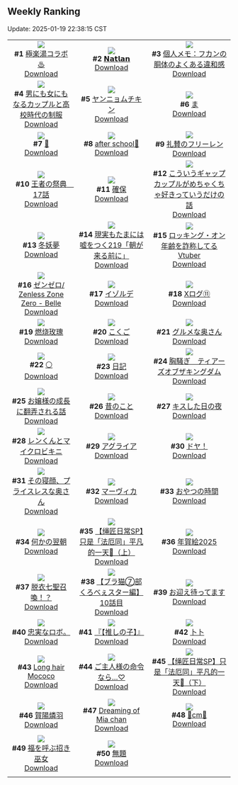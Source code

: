 ## Weekly Ranking
Update: 2025-01-19 22:38:15 CST

|      |      |      |
| :----: | :----: | :----: |
| ![](https://i.pixiv.re/c/240x480/img-master/img/2025/01/14/19/03/26/126217499_p0_master1200.jpg)<br>**#1** [極楽湯コラボ♨](https://www.pixiv.net/artworks/126217499)<br>[Download](https://i.pixiv.re/img-original/img/2025/01/14/19/03/26/126217499_p0.jpg) | ![](https://i.pixiv.re/c/240x480/img-master/img/2025/01/13/00/48/32/126165336_p0_master1200.jpg)<br>**#2** [𝗡𝗮𝘁𝗹𝗮𝗻](https://www.pixiv.net/artworks/126165336)<br>[Download](https://i.pixiv.re/img-original/img/2025/01/13/00/48/32/126165336_p0.jpg) | ![](https://i.pixiv.re/c/240x480/img-master/img/2025/01/14/06/00/07/126204980_p0_master1200.jpg)<br>**#3** [個人メモ：フカンの胴体のよくある違和感](https://www.pixiv.net/artworks/126204980)<br>[Download](https://i.pixiv.re/img-original/img/2025/01/14/06/00/07/126204980_p0.jpg) |
| ![](https://i.pixiv.re/c/240x480/img-master/img/2025/01/13/00/00/42/126163360_p0_master1200.jpg)<br>**#4** [男にも女にもなるカップルと高校時代の制服](https://www.pixiv.net/artworks/126163360)<br>[Download](https://i.pixiv.re/img-original/img/2025/01/13/00/00/42/126163360_p0.jpg) | ![](https://i.pixiv.re/c/240x480/img-master/img/2025/01/12/20/39/04/126155213_p0_master1200.jpg)<br>**#5** [ヤンニョムチキン](https://www.pixiv.net/artworks/126155213)<br>[Download](https://i.pixiv.re/img-original/img/2025/01/12/20/39/04/126155213_p0.png) | ![](https://i.pixiv.re/c/240x480/img-master/img/2025/01/13/04/30/01/126169499_p0_master1200.jpg)<br>**#6** [ま](https://www.pixiv.net/artworks/126169499)<br>[Download](https://i.pixiv.re/img-original/img/2025/01/13/04/30/01/126169499_p0.png) |
| ![](https://i.pixiv.re/c/240x480/img-master/img/2025/01/12/01/42/11/126131845_p0_master1200.jpg)<br>**#7** [🌙](https://www.pixiv.net/artworks/126131845)<br>[Download](https://i.pixiv.re/img-original/img/2025/01/12/01/42/11/126131845_p0.jpg) | ![](https://i.pixiv.re/c/240x480/img-master/img/2025/01/12/00/11/01/126129037_p0_master1200.jpg)<br>**#8** [after school🥤](https://www.pixiv.net/artworks/126129037)<br>[Download](https://i.pixiv.re/img-original/img/2025/01/12/00/11/01/126129037_p0.png) | ![](https://i.pixiv.re/c/240x480/img-master/img/2025/01/13/09/27/54/126173450_p0_master1200.jpg)<br>**#9** [礼賛のフリーレン](https://www.pixiv.net/artworks/126173450)<br>[Download](https://i.pixiv.re/img-original/img/2025/01/13/09/27/54/126173450_p0.jpg) |
| ![](https://i.pixiv.re/c/240x480/img-master/img/2025/01/12/00/38/20/126129007_p0_master1200.jpg)<br>**#10** [王者の祭典　17話](https://www.pixiv.net/artworks/126129007)<br>[Download](https://i.pixiv.re/img-original/img/2025/01/12/00/38/20/126129007_p0.jpg) | ![](https://i.pixiv.re/c/240x480/img-master/img/2025/01/13/18/00/15/126185175_p0_master1200.jpg)<br>**#11** [確保](https://www.pixiv.net/artworks/126185175)<br>[Download](https://i.pixiv.re/img-original/img/2025/01/13/18/00/15/126185175_p0.png) | ![](https://i.pixiv.re/c/240x480/img-master/img/2025/01/14/17/52/17/126215532_p0_master1200.jpg)<br>**#12** [こういうギャップカップルがめちゃくちゃ好きっていうだけの話](https://www.pixiv.net/artworks/126215532)<br>[Download](https://i.pixiv.re/img-original/img/2025/01/14/17/52/17/126215532_p0.jpg) |
| ![](https://i.pixiv.re/c/240x480/img-master/img/2025/01/13/00/54/33/126165513_p0_master1200.jpg)<br>**#13** [冬妖夢](https://www.pixiv.net/artworks/126165513)<br>[Download](https://i.pixiv.re/img-original/img/2025/01/13/00/54/33/126165513_p0.jpg) | ![](https://i.pixiv.re/c/240x480/img-master/img/2025/01/12/18/27/04/126149871_p0_master1200.jpg)<br>**#14** [現実もたまには嘘をつく219「朝が来る前に」](https://www.pixiv.net/artworks/126149871)<br>[Download](https://i.pixiv.re/img-original/img/2025/01/12/18/27/04/126149871_p0.jpg) | ![](https://i.pixiv.re/c/240x480/img-master/img/2025/01/13/21/15/40/126191699_p0_master1200.jpg)<br>**#15** [ロッキング・オン年齢を詐称してるVtuber](https://www.pixiv.net/artworks/126191699)<br>[Download](https://i.pixiv.re/img-original/img/2025/01/13/21/15/40/126191699_p0.png) |
| ![](https://i.pixiv.re/c/240x480/img-master/img/2025/01/13/22/22/52/126194190_p0_master1200.jpg)<br>**#16** [ゼンゼロ/ Zenless Zone Zero - Belle](https://www.pixiv.net/artworks/126194190)<br>[Download](https://i.pixiv.re/img-original/img/2025/01/13/22/22/52/126194190_p0.png) | ![](https://i.pixiv.re/c/240x480/img-master/img/2025/01/12/10/59/50/126140179_p0_master1200.jpg)<br>**#17** [イゾルデ](https://www.pixiv.net/artworks/126140179)<br>[Download](https://i.pixiv.re/img-original/img/2025/01/12/10/59/50/126140179_p0.jpg) | ![](https://i.pixiv.re/c/240x480/img-master/img/2025/01/13/22/44/19/126194952_p0_master1200.jpg)<br>**#18** [Xログ⑪](https://www.pixiv.net/artworks/126194952)<br>[Download](https://i.pixiv.re/img-original/img/2025/01/13/22/44/19/126194952_p0.jpg) |
| ![](https://i.pixiv.re/c/240x480/img-master/img/2025/01/12/16/02/58/126146866_p0_master1200.jpg)<br>**#19** [燃烧玫瑰](https://www.pixiv.net/artworks/126146866)<br>[Download](https://i.pixiv.re/img-original/img/2025/01/12/16/02/58/126146866_p0.jpg) | ![](https://i.pixiv.re/c/240x480/img-master/img/2025/01/13/19/08/47/126187457_p0_master1200.jpg)<br>**#20** [こくご](https://www.pixiv.net/artworks/126187457)<br>[Download](https://i.pixiv.re/img-original/img/2025/01/13/19/08/47/126187457_p0.jpg) | ![](https://i.pixiv.re/c/240x480/img-master/img/2025/01/13/00/05/13/126163753_p0_master1200.jpg)<br>**#21** [グルメな奥さん](https://www.pixiv.net/artworks/126163753)<br>[Download](https://i.pixiv.re/img-original/img/2025/01/13/00/05/13/126163753_p0.jpg) |
| ![](https://i.pixiv.re/c/240x480/img-master/img/2025/01/12/01/43/43/126131880_p0_master1200.jpg)<br>**#22** [⚪](https://www.pixiv.net/artworks/126131880)<br>[Download](https://i.pixiv.re/img-original/img/2025/01/12/01/43/43/126131880_p0.jpg) | ![](https://i.pixiv.re/c/240x480/img-master/img/2025/01/13/09/39/04/126173598_p0_master1200.jpg)<br>**#23** [日記](https://www.pixiv.net/artworks/126173598)<br>[Download](https://i.pixiv.re/img-original/img/2025/01/13/09/39/04/126173598_p0.png) | ![](https://i.pixiv.re/c/240x480/img-master/img/2025/01/13/10/33/27/126174564_p0_master1200.jpg)<br>**#24** [胸騒ぎ　ティアーズオブザキングダム](https://www.pixiv.net/artworks/126174564)<br>[Download](https://i.pixiv.re/img-original/img/2025/01/13/10/33/27/126174564_p0.jpg) |
| ![](https://i.pixiv.re/c/240x480/img-master/img/2025/01/13/00/03/13/126163621_p0_master1200.jpg)<br>**#25** [お嬢様の成長に翻弄される話](https://www.pixiv.net/artworks/126163621)<br>[Download](https://i.pixiv.re/img-original/img/2025/01/13/00/03/13/126163621_p0.png) | ![](https://i.pixiv.re/c/240x480/img-master/img/2025/01/13/13/37/30/126178616_p0_master1200.jpg)<br>**#26** [昔のこと](https://www.pixiv.net/artworks/126178616)<br>[Download](https://i.pixiv.re/img-original/img/2025/01/13/13/37/30/126178616_p0.jpg) | ![](https://i.pixiv.re/c/240x480/img-master/img/2025/01/13/00/26/00/126164589_p0_master1200.jpg)<br>**#27** [キスした日の夜](https://www.pixiv.net/artworks/126164589)<br>[Download](https://i.pixiv.re/img-original/img/2025/01/13/00/26/00/126164589_p0.jpg) |
| ![](https://i.pixiv.re/c/240x480/img-master/img/2025/01/13/09/01/35/126173059_p0_master1200.jpg)<br>**#28** [レンくんとマイクロビキニ](https://www.pixiv.net/artworks/126173059)<br>[Download](https://i.pixiv.re/img-original/img/2025/01/13/09/01/35/126173059_p0.jpg) | ![](https://i.pixiv.re/c/240x480/img-master/img/2025/01/13/01/08/16/126165905_p0_master1200.jpg)<br>**#29** [アグライア](https://www.pixiv.net/artworks/126165905)<br>[Download](https://i.pixiv.re/img-original/img/2025/01/13/01/08/16/126165905_p0.jpg) | ![](https://i.pixiv.re/c/240x480/img-master/img/2025/01/13/00/00/17/126163250_p0_master1200.jpg)<br>**#30** [ドヤ！](https://www.pixiv.net/artworks/126163250)<br>[Download](https://i.pixiv.re/img-original/img/2025/01/13/00/00/17/126163250_p0.png) |
| ![](https://i.pixiv.re/c/240x480/img-master/img/2025/01/12/00/03/00/126128627_p0_master1200.jpg)<br>**#31** [その寝顔、プライスレスな奥さん](https://www.pixiv.net/artworks/126128627)<br>[Download](https://i.pixiv.re/img-original/img/2025/01/12/00/03/00/126128627_p0.jpg) | ![](https://i.pixiv.re/c/240x480/img-master/img/2025/01/13/00/44/32/126165213_p0_master1200.jpg)<br>**#32** [マーヴィカ](https://www.pixiv.net/artworks/126165213)<br>[Download](https://i.pixiv.re/img-original/img/2025/01/13/00/44/32/126165213_p0.jpg) | ![](https://i.pixiv.re/c/240x480/img-master/img/2025/01/13/00/30/38/126164789_p0_master1200.jpg)<br>**#33** [おやつの時間](https://www.pixiv.net/artworks/126164789)<br>[Download](https://i.pixiv.re/img-original/img/2025/01/13/00/30/38/126164789_p0.jpg) |
| ![](https://i.pixiv.re/c/240x480/img-master/img/2025/01/13/17/09/35/126183684_p0_master1200.jpg)<br>**#34** [何かの翌朝](https://www.pixiv.net/artworks/126183684)<br>[Download](https://i.pixiv.re/img-original/img/2025/01/13/17/09/35/126183684_p0.jpg) | ![](https://i.pixiv.re/c/240x480/img-master/img/2025/01/12/20/33/36/126155027_p0_master1200.jpg)<br>**#35** [【绳匠日常SP】只是「法厄同」平凡的一天🍜（上）](https://www.pixiv.net/artworks/126155027)<br>[Download](https://i.pixiv.re/img-original/img/2025/01/12/20/33/36/126155027_p0.png) | ![](https://i.pixiv.re/c/240x480/img-master/img/2025/01/13/19/22/28/126187866_p0_master1200.jpg)<br>**#36** [年賀絵2025](https://www.pixiv.net/artworks/126187866)<br>[Download](https://i.pixiv.re/img-original/img/2025/01/13/19/22/28/126187866_p0.jpg) |
| ![](https://i.pixiv.re/c/240x480/img-master/img/2025/01/13/21/02/59/126191261_p0_master1200.jpg)<br>**#37** [脱衣七聖召喚！？](https://www.pixiv.net/artworks/126191261)<br>[Download](https://i.pixiv.re/img-original/img/2025/01/13/21/02/59/126191261_p0.png) | ![](https://i.pixiv.re/c/240x480/img-master/img/2025/01/14/19/00/25/126217386_p0_master1200.jpg)<br>**#38** [【ブラ猫⑦部 くろべぇスター編】 10話目](https://www.pixiv.net/artworks/126217386)<br>[Download](https://i.pixiv.re/img-original/img/2025/01/14/19/00/25/126217386_p0.png) | ![](https://i.pixiv.re/c/240x480/img-master/img/2025/01/13/13/09/30/126177986_p0_master1200.jpg)<br>**#39** [お迎え待ってます](https://www.pixiv.net/artworks/126177986)<br>[Download](https://i.pixiv.re/img-original/img/2025/01/13/13/09/30/126177986_p0.png) |
| ![](https://i.pixiv.re/c/240x480/img-master/img/2025/01/13/06/38/29/126171028_p0_master1200.jpg)<br>**#40** [忠実なロボ。](https://www.pixiv.net/artworks/126171028)<br>[Download](https://i.pixiv.re/img-original/img/2025/01/13/06/38/29/126171028_p0.jpg) | ![](https://i.pixiv.re/c/240x480/img-master/img/2025/01/12/21/58/14/126158201_p0_master1200.jpg)<br>**#41** [『【推しの子】』](https://www.pixiv.net/artworks/126158201)<br>[Download](https://i.pixiv.re/img-original/img/2025/01/12/21/58/14/126158201_p0.png) | ![](https://i.pixiv.re/c/240x480/img-master/img/2025/01/12/01/07/57/126130915_p0_master1200.jpg)<br>**#42** [卜卜](https://www.pixiv.net/artworks/126130915)<br>[Download](https://i.pixiv.re/img-original/img/2025/01/12/01/07/57/126130915_p0.png) |
| ![](https://i.pixiv.re/c/240x480/img-master/img/2025/01/13/07/16/15/126171511_p0_master1200.jpg)<br>**#43** [Long hair Mococo](https://www.pixiv.net/artworks/126171511)<br>[Download](https://i.pixiv.re/img-original/img/2025/01/13/07/16/15/126171511_p0.png) | ![](https://i.pixiv.re/c/240x480/img-master/img/2025/01/13/19/15/42/126187686_p0_master1200.jpg)<br>**#44** [ご主人様の命令なら…♡](https://www.pixiv.net/artworks/126187686)<br>[Download](https://i.pixiv.re/img-original/img/2025/01/13/19/15/42/126187686_p0.jpg) | ![](https://i.pixiv.re/c/240x480/img-master/img/2025/01/13/21/06/21/126191376_p0_master1200.jpg)<br>**#45** [【绳匠日常SP】只是「法厄同」平凡的一天🍜（下）](https://www.pixiv.net/artworks/126191376)<br>[Download](https://i.pixiv.re/img-original/img/2025/01/13/21/06/21/126191376_p0.png) |
| ![](https://i.pixiv.re/c/240x480/img-master/img/2025/01/13/00/11/00/126164009_p0_master1200.jpg)<br>**#46** [賀陽燐羽](https://www.pixiv.net/artworks/126164009)<br>[Download](https://i.pixiv.re/img-original/img/2025/01/13/00/11/00/126164009_p0.jpg) | ![](https://i.pixiv.re/c/240x480/img-master/img/2025/01/12/18/30/06/126150945_p0_master1200.jpg)<br>**#47** [Dreaming of Mia chan](https://www.pixiv.net/artworks/126150945)<br>[Download](https://i.pixiv.re/img-original/img/2025/01/12/18/30/06/126150945_p0.jpg) | ![](https://i.pixiv.re/c/240x480/img-master/img/2025/01/13/20/55/21/126190867_p0_master1200.jpg)<br>**#48** [🦋cm🦋](https://www.pixiv.net/artworks/126190867)<br>[Download](https://i.pixiv.re/img-original/img/2025/01/13/20/55/21/126190867_p0.png) |
| ![](https://i.pixiv.re/c/240x480/img-master/img/2025/01/13/10/55/18/126174972_p0_master1200.jpg)<br>**#49** [福を呼ぶ招き巫女](https://www.pixiv.net/artworks/126174972)<br>[Download](https://i.pixiv.re/img-original/img/2025/01/13/10/55/18/126174972_p0.jpg) | ![](https://i.pixiv.re/c/240x480/img-master/img/2025/01/13/22/24/52/126194266_p0_master1200.jpg)<br>**#50** [無題](https://www.pixiv.net/artworks/126194266)<br>[Download](https://i.pixiv.re/img-original/img/2025/01/13/22/24/52/126194266_p0.jpg) |
|      |
